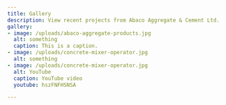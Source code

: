 ```yaml
---
title: Gallery
description: View recent projects from Abaco Aggregate & Cement Ltd.
gallery:
- image: /uploads/abaco-aggregate-products.jpg
  alt: something
  caption: This is a caption.
- image: /uploads/concrete-mixer-operator.jpg
  alt: something
- image: /uploads/concrete-mixer-operator.jpg
  alt: YouTube
  caption: YouTube video
  youtube: hszFNFHSNSA

---
```

